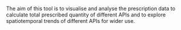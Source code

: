 The aim of this tool is to visualise and analyse the prescription data to calculate total prescribed quantity of different APIs and to explore spatiotemporal trends of different APIs for wider use.